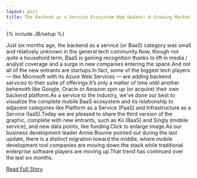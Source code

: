 ```yaml
---
layout: post
title: The Backend as a Service Ecosystem Map Update: A Growing Market
---
```

{% include JB/setup %}<p>Just six months ago, the backend as a service (or BaaS) category was small and relatively unknown in the general tech community.Now, though not quite a household term, BaaS is gaining recognition thanks to lift in media / analyst coverage and a surge in new companies entering the space.And not all of the new entrants are startups.In fact, some of the biggest tech players — like Microsoft with its Azure Web Services — are adding backend services to their suite of offerings.It’s only a matter of time until another behemoth like Google, Oracle or Amazon spin up (or acquire) their own backend platform.As a service to the industry, we’ve done our best to visualize the complete mobile BaaS ecosystem and its relationship to adjacent categories like Platform as a Service (PaaS) and Infrastructure as a Service (IaaS).Today we are pleased to share the third version of the graphic, complete with new entrants, such as Kii (BaaS) and Singly (mobile service), and new data points, like funding.Click to enlarge image.As our business development leader Annie Bourne pointed out during the last update, there is a distinct migration toward the middle, where mobile development tool companies are moving down the stack while traditional enterprise software players are moving up.That trend has continued over the last six months.</p>
<p><a href="http://kinveyposts.wordpress.com/2013/01/17/the-backend-as-a-service-ecosystem-map-update-a-growing-market/">Read Full Story</a></p>
